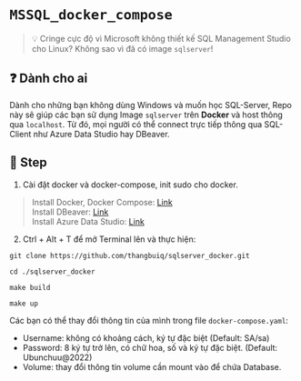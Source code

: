 # `MSSQL_docker_compose`

> :bulb: Cringe cực độ vì Microsoft không thiết kế SQL Management Studio cho Linux? Không sao vì đã có image `sqlserver`!

## :question: Dành cho ai
Dành cho những bạn không dùng Windows và muốn học SQL-Server, Repo này sẽ giúp các bạn sử dụng Image `sqlserver` trên **Docker** và host thông qua `localhost`. Từ đó, mọi người có thể connect trực tiếp thông qua SQL-Client như Azure Data Studio hay DBeaver.

## :feet: Step


1. Cài đặt docker và docker-compose, init sudo cho docker.

> Install Docker, Docker Compose: [Link](https://support.netfoundry.io/hc/en-us/articles/360057865692-Installing-Docker-and-docker-compose-for-Ubuntu-20-04)  
Install DBeaver: [Link](https://dbeaver.io/download/)  
Install Azure Data Studio: [Link](https://learn.microsoft.com/en-us/sql/azure-data-studio/download-azure-data-studio?view=sql-server-ver16&tabs=redhat-install%2Credhat-uninstall)

2. Ctrl + Alt + T để mở Terminal lên và thực hiện:

```
git clone https://github.com/thangbuiq/sqlserver_docker.git
```
```
cd ./sqlserver_docker
```
```
make build
```
```
make up
```
Các bạn có thể thay đổi thông tin của mình trong file `docker-compose.yaml`:
- Username: không có khoảng cách, ký tự đặc biệt (Default: SA/sa)
- Password: 8 ký tự trở lên, có chữ hoa, số và ký tự đặc biệt. (Default: Ubunchuu@2022)
- Volume: thay đổi thông tin volume cần mount vào để chứa Database.
